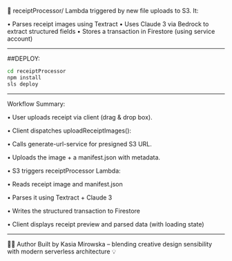 📑 receiptProcessor/
Lambda triggered by new file uploads to S3. It:

• Parses receipt images using Textract
• Uses Claude 3 via Bedrock to extract structured fields
• Stores a transaction in Firestore (using service account)

---

##DEPLOY:
```bash
cd receiptProcessor
npm install
sls deploy
```

---
 Workflow Summary: 

• User uploads receipt via client (drag & drop box).

• Client dispatches uploadReceiptImages():

• Calls generate-url-service for presigned S3 URL.

• Uploads the image + a manifest.json with metadata.

• S3 triggers receiptProcessor Lambda:

• Reads receipt image and manifest.json

• Parses it using Textract + Claude 3

• Writes the structured transaction to Firestore

• Client displays receipt preview and parsed data (with loading state)

---
👩‍💻 Author
Built by Kasia Mirowska – blending creative design sensibility with modern serverless architecture 💡
